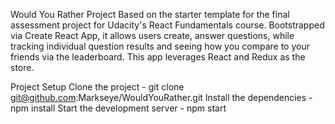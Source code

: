 Would You Rather Project
Based on the starter template for the final assessment project for Udacity's React Fundamentals course. Bootstrapped via Create React App, it allows users create, answer questions, while tracking individual question results and seeing how you compare to your friends via the leaderboard. This app leverages React and Redux as the store.

Project Setup
Clone the project - git clone git@github.com:Markseye/WouldYouRather.git
Install the dependencies - npm install
Start the development server - npm start